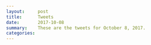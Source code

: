 ```yaml
---
layout:     post
title:      Tweets
date:       2017-10-08
summary:    These are the tweets for October 8, 2017.
categories:
---
```


